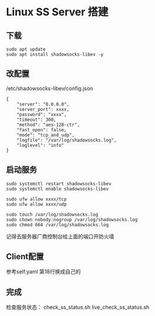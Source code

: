 # Linux SS Server 搭建

## 下载
```
sudo apt update
sudo apt install shadowsocks-libev -y
```

## 改配置
/etc/shadowsocks-libev/config.json
```
{
    "server": "0.0.0.0",
    "server_port": xxxx,
    "password": "xxxx",
    "timeout": 300,
    "method": "aes-128-ctr",
    "fast_open": false,
    "mode": "tcp_and_udp",
    "logfile": "/var/log/shadowsocks.log",
    "loglevel": "info"
}
```

## 启动服务
```
sudo systemctl restart shadowsocks-libev
sudo systemctl enable shadowsocks-libev

sudo ufw allow xxxx/tcp
sudo ufw allow xxxx/udp

sudo touch /var/log/shadowsocks.log
sudo chown nobody:nogroup /var/log/shadowsocks.log
sudo chmod 664 /var/log/shadowsocks.log
```
记得去服务器厂商控制台给上面的端口开防火墙

## Client配置
参考self.yaml
第18行换成自己的

## 完成
检查服务状态：
check_ss_status.sh
live_check_ss_status.sh